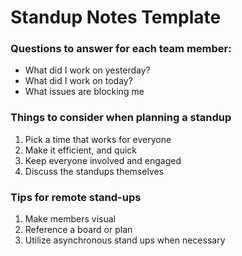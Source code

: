 # Standup Notes Template

### Questions to answer for each team member:
- What did I  work on yesterday?
- What did I work on today?
- What issues are blocking me


### Things to consider when planning a standup
1. Pick a time that works for everyone
2. Make it efficient, and quick
3. Keep everyone involved and engaged
4. Discuss the standups themselves

### Tips for remote stand-ups
1. Make members visual
2. Reference a board or plan
3. Utilize asynchronous stand ups when necessary